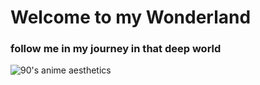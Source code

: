 # Welcome to my Wonderland
### follow me in my journey in that deep world

![90's anime aesthetics](https://64.media.tumblr.com/db34822ac87860e09b9c27e8b8494cf4/678b8c1aaccb9619-16/s1280x1920/8dbc52b2166a54502c99dd00abb1f3e266354c2e.jpg)
